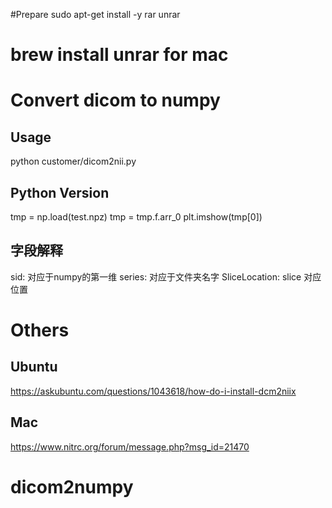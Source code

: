 
#Prepare
sudo apt-get install -y rar unrar
# brew install unrar for mac



# Convert dicom to numpy

## Usage
python customer/dicom2nii.py

## Python Version
tmp = np.load(test.npz)
tmp = tmp.f.arr_0
plt.imshow(tmp[0])

## 字段解释
sid: 对应于numpy的第一维
series: 对应于文件夹名字
SliceLocation: slice 对应位置


# Others


## Ubuntu

https://askubuntu.com/questions/1043618/how-do-i-install-dcm2niix



## Mac

https://www.nitrc.org/forum/message.php?msg_id=21470

# dicom2numpy
